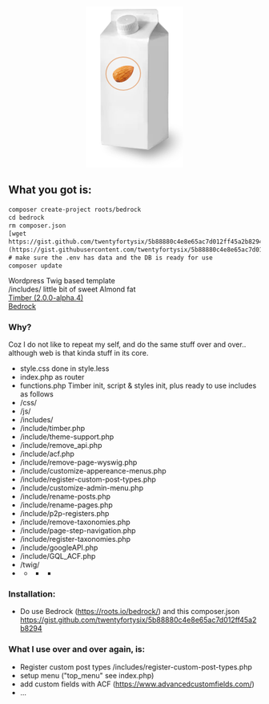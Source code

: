 <p align="center"><img src="almond-milk.png" /></p>

## What you got is:

```
composer create-project roots/bedrock
cd bedrock
rm composer.json
[wget https://gist.github.com/twentyfortysix/5b88880c4e8e65ac7d012ff45a2b8294](https://gist.githubusercontent.com/twentyfortysix/5b88880c4e8e65ac7d012ff45a2b8294/raw/5d5d4be0be806d2174d2584ba4f1945a0ed453c4/composer.json)
# make sure the .env has data and the DB is ready for use
composer update
```
 
Wordpress Twig based template<br>
/includes/ little bit of sweet Almond fat<br>
<a href="https://timber.github.io/docs/v2/" target="_blank">Timber (2.0.0-alpha.4)</a><br>
<a href="https://roots.io/bedrock/" targt="_blank">Bedrock</a><br>

### Why?
Coz I do not like to repeat my self, and do the same stuff over and over.. although web is that kinda stuff in its core.

- style.css done in style.less
- index.php as router
- functions.php Timber init, script & styles init, plus ready to use includes as follows
- /css/ 
- /js/ 
- /includes/
- /include/timber.php
- /include/theme-support.php
- /include/remove_api.php
- /include/acf.php
- /include/remove-page-wyswig.php
- /include/customize-appereance-menus.php
- /include/register-custom-post-types.php
- /include/customize-admin-menu.php
- /include/rename-posts.php
- /include/rename-pages.php
- /include/p2p-registers.php
- /include/remove-taxonomies.php
- /include/page-step-navigation.php
- /include/register-taxonomies.php
- /include/googleAPI.php
- /include/GQL_ACF.php
- /twig/
- - - *

### Installation:
- Do use Bedrock (https://roots.io/bedrock/) and this composer.json https://gist.github.com/twentyfortysix/5b88880c4e8e65ac7d012ff45a2b8294

### What I use over and over again, is:
- Register custom post types /includes/register-custom-post-types.php
- setup menu ("top_menu" see index.php)
- add custom fields with ACF (https://www.advancedcustomfields.com/)
- ...
